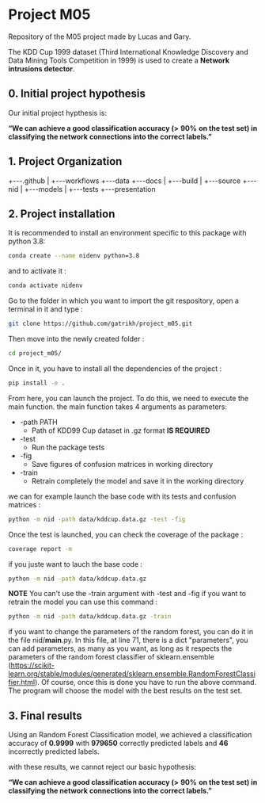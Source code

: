 # Project M05

Repository of the M05 project made by Lucas and Gary.

The KDD Cup 1999 dataset (Third International Knowledge Discovery and Data Mining Tools Competition in 1999) is used to create a **Network intrusions detector**. 

## 0. Initial project hypothesis

Our initial project hypthesis is: 

**“We can achieve a good classification accuracy (>** **90%** **on the test set) in classifying the network connections into the correct labels.”** 

## 1. Project Organization

+---.github
|   +---workflows
+---data 
+---docs
|   +---build
|   +---source
+---nid
|   +---models
|   +---tests
+---presentation


## 2. Project installation


It is recommended to install an environment specific to this package with python 3.8:

```bash 
conda create --name nidenv python=3.8
```

and to activate it : 

```bash 
conda activate nidenv
```

Go to the folder in which you want to import the git respository, open a terminal in it and type : 

```bash
git clone https://github.com/gatrikh/project_m05.git
```

Then move into the newly created folder : 

```bash 
cd project_m05/
```

Once in it, you have to install all the dependencies of the project :

```bash
pip install -e .
```

From here, you can launch the project. To do this, we need to execute the main function. 
the main function takes 4 arguments as parameters: 

* -path PATH    
    * Path of KDD99 Cup dataset in .gz format **IS REQUIRED**
* -test         
    * Run the package tests
* -fig          
    * Save figures of confusion matrices in working directory
* -train        
    * Retrain completely the model and save it in the working directory

we can for example launch the base code with its tests and confusion matrices :

```bash
python -m nid -path data/kddcup.data.gz -test -fig
```

Once the test is launched, you can check the coverage of the package : 

```bash
coverage report -m
```

if you juste want to lauch the base code :

```bash
python -m nid -path data/kddcup.data.gz
```

**NOTE** 
You can't use the -train argument with -test and -fig
if you want to retrain the model you can use this command :

```bash
python -m nid -path data/kddcup.data.gz -train
```

if you want to change the parameters of the random forest, you can do it in the file nid/__main__.py. 
In this file, at line 71, there is a dict "parameters", you can add parameters, as many as you want, 
as long as it respects the parameters of the random forest classifier of sklearn.ensemble 
(https://scikit-learn.org/stable/modules/generated/sklearn.ensemble.RandomForestClassifier.html).
Of course, once this is done you have to run the above command. 
The program will choose the model with the best results on the test set.


## 3. Final results


Using an Random Forest Classification model, we achieved a classification accuracy of **0.9999** with **979650** correctly predicted labels and **46** incorrectly predicted labels. 

with these results, we cannot reject our basic hypothesis: 

**“We can achieve a good classification accuracy (>** **90%** **on the test set) in classifying the network connections into the correct labels.”** 

